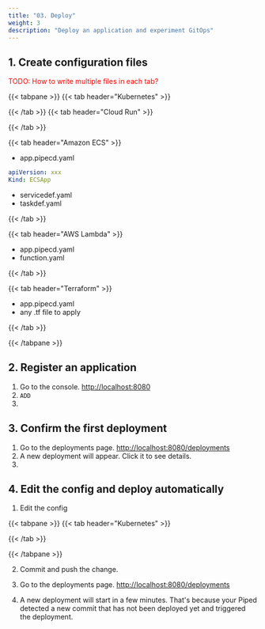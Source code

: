 ```yaml
---
title: "03. Deploy"
weight: 3
description: "Deploy an application and experiment GitOps"
---
```



## 1. Create configuration files

<span style='color:red'>TODO: How to write multiple files in each tab?</span>

{{< tabpane >}}
{{< tab header="Kubernetes" >}}

{{< /tab >}}
{{< tab header="Cloud Run" >}}

{{< /tab >}}

{{< tab header="Amazon ECS" >}}

- app.pipecd.yaml

```yaml
apiVersion: xxx
Kind: ECSApp
```

- servicedef.yaml
- taskdef.yaml

{{< /tab >}}

{{< tab header="AWS Lambda" >}}

- app.pipecd.yaml
- function.yaml

{{< /tab >}}

{{< tab header="Terraform" >}}

- app.pipecd.yaml
- any .tf file to apply

{{< /tab >}}

{{< /tabpane >}}




## 2. Register an application

1. Go to the console. [http://localhost:8080](http://localhost:8080)
2. `ADD`
3. 

## 3. Confirm the first deployment

1. Go to the deployments page. [http://localhost:8080/deployments](http://localhost:8080/deployments)
2. A new deployment will appear. Click it to see details.
3. 



## 4. Edit the config and deploy automatically

1. Edit the config


{{< tabpane >}}
{{< tab header="Kubernetes" >}}

{{< /tab >}}

{{< /tabpane >}}

2. Commit and push the change.

3. Go to the deployments page. [http://localhost:8080/deployments](http://localhost:8080/deployments)
4. A new deployment will start in a few minutes. 
   That's because your Piped detected a new commit that has not been deployed yet and triggered the deployment.
